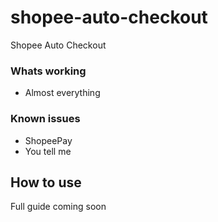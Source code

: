 # shopee-auto-checkout
Shopee Auto Checkout

### Whats working
- Almost everything

### Known issues
- ShopeePay
- You tell me

## How to use
Full guide coming soon
